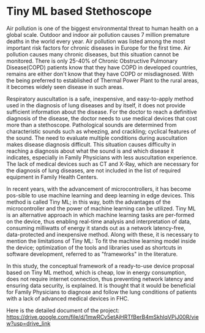 # Tiny ML based Stethoscope


   Air pollution is one of the biggest environmental threat to human health on a global scale. Outdoor and indoor air pollution causes 7 million premature deaths in the world every year. Air pollution was listed among the most important risk factors for chronic diseases in Europe for the first time. Air pollution causes many chronic diseases, but this situation cannot be monitored. There is only 25-40% of Chronic Obstructive Pulmonary Disease(COPD) patients know that they have COPD in developed countries, remains are either don't know that they have COPD or misdiagnosed. With the being preferred to established of Thermal Power Plant to the rural areas, it becomes widely seen disease in such areas. 

   Respiratory auscultation is a safe, inexpensive, and easy-to-apply method used in the diagnosis of lung diseases and by itself, it does not provide sufficient information about the disease. For the doctor to reach a definitive diagnosis of the disease, the doctor needs to use medical devices that cost more than a stethoscope. Pathological sounds are determined from characteristic sounds such as wheezing, and crackling; cyclical features of the sound. The need to evaluate multiple conditions during auscultation makes disease diagnosis difficult. This situation causes difficulty in reaching a diagnosis about what the sound is and which disease it indicates, especially in Family Physicians with less auscultation experience. The lack of medical devices such as CT and X-Ray, which are necessary for the diagnosis of lung diseases, are not included in the list of required equipment in Family Health Centers. 

   In recent years, with the advancement of microcontrollers, it has become pos-sible to use machine learning and deep learning in edge devices. This method is called Tiny ML; in this way, both the advantages of the microcontroller and the power of machine learning can be utilized. Tiny ML is an alternative approach in which machine learning tasks are per-formed on the device, thus enabling real-time analysis and interpretation of data, consuming milliwatts of energy it stands out as a network latency-free, data-protected and inexpensive method. Along with these, it is necessary to mention the limitations of Tiny ML: To fit the machine learning model inside the device; optimization of the tools and libraries used as shortcuts in software development, referred to as "frameworks" in the literature.
   
   In this study, the conceptual framework of a ready-to-use device proposal based on Tiny ML method, which is cheap, low in energy consumption, does not require internet connection, thus preventing network latency and ensuring data security, is explained. It is thought that it would be beneficial for Family Physicians to diagnose and follow the lung conditions of patients with a lack of advanced medical devices in FHC.
   
  Here is the detailed document of the project: https://drive.google.com/file/d/1mwRCv5etAjHRTfBerB4mSkhIqVPjJ00R/view?usp=drive_link
